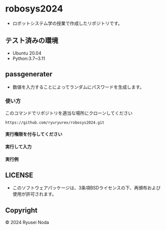 # robosys2024
- ロボットシステム学の授業で作成したリポジトリです。

## テスト済みの環境
* Ubuntu 20.04
* Python:3.7~3.11

## passgenerater
- 数値を入力することによってランダムにパスワードを生成します。

### 使い方
このコマンドでリポジトリを適当な場所にクローンしてください

```
https://github.com/ryuryurex/robosys2024.git
```

#### 実行権限を付与してください

#### 実行して入力

#### 実行例

## LICENSE
* このソフトウェアパッケージは、3条項BSDライセンスの下、再頒布および使用が許可されます。

## Copyright
© 2024 Ryusei Noda
